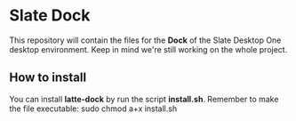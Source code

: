 # Slate Dock
This repository will contain the files for the **Dock** of the Slate Desktop One desktop environment.
Keep in mind we're still working on the whole project.

## How to install 
You can install **latte-dock** by run the script **install.sh**. Remember to make the file executable: sudo chmod a+x install.sh
